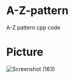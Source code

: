 # A-Z-pattern
A-Z pattern cpp code
# Picture
![Screenshot (163)](https://user-images.githubusercontent.com/49730497/86729853-8aae9980-c04b-11ea-8833-e33f77271ece.png)
